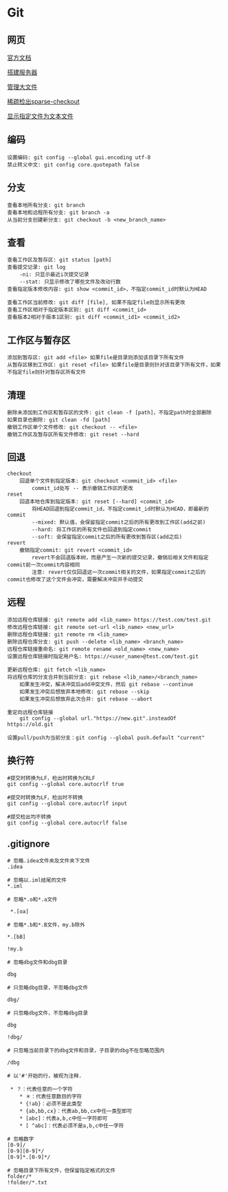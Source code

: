 
# Git

## 网页

[官方文档](https://git-scm.com/docs)

[搭建服务器](https://www.runoob.com/git/git-server.html)

[管理大文件](https://blog.csdn.net/wsmrzx/article/details/115803215)

[稀疏检出sparse-checkout](https://www.jianshu.com/p/680f2c6c84de)

[显示指定文件为文本文件](https://blog.csdn.net/qijingpei/article/details/110402054)

## 编码

```text
设置编码: git config --global gui.encoding utf-8
禁止转义中文: git config core.quotepath false
```

## 分支

```text
查看本地所有分支: git branch
查看本地和远程所有分支: git branch -a
从当前分支创建新分支: git checkout -b <new_branch_name>
```

## 查看

```text
查看工作区及暂存区: git status [path]
查看提交记录: git log
    -ni: 只显示最近i次提交记录
    --stat: 只显示修改了哪些文件及改动行数
查看指定版本修改内容: git show <commit_id>，不指定commit_id时默认为HEAD

查看工作区当前修改: git diff [file], 如果不指定file则显示所有更改
查看工作区相对于指定版本区别: git diff <commit_id>
查看版本2相对于版本1区别: git diff <commit_id1> <commit_id2>
```

## 工作区与暂存区

```text
添加到暂存区: git add <file> 如果file是目录则添加该目录下所有文件
从暂存区移到工作区: git reset <file> 如果file是目录则针对该目录下所有文件，如果不指定file则针对暂存区所有文件
```

## 清理

```text
删除未添加到工作区和暂存区的文件: git clean -f [path]，不指定path时全部删除
如果目录也删除: git clean -fd [path]
撤销工作区单个文件修改: git checkout -- <file>
撤销工作区及暂存区所有文件修改: git reset --hard
```

## 回退

```text
checkout
    回退单个文件到指定版本: git checkout <commit_id> <file>
        commit_id处写 -- 表示撤销工作区的更改
reset
    回退本地仓库到指定版本: git reset [--hard] <commit_id>
        将HEAD回退到指定commit_id，不指定commit_id时默认为HEAD，即最新的commit
        --mixed: 默认值，会保留指定commit之后的所有更改到工作区(add之前)
        --hard: 将工作区的所有文件也回退到指定commit
        --soft: 会保留指定commit之后的所有更改到暂存区(add之后)
revert
    撤销指定commit: git revert <commit_id>
        revert不会回退版本树，而是产生一次新的提交记录，撤销后相关文件和指定commit前一次commit内容相同
        注意: revert仅仅回退这一次commit相关的文件，如果指定commit之后的commit也修改了这个文件会冲突，需要解决冲突并手动提交
```

## 远程

```text
添加远程仓库链接: git remote add <lib_name> https://test.com/test.git
修改远程仓库链接: git remote set-url <lib_name> <new_url>
删除远程仓库链接: git remote rm <lib_name>
删除远程仓库分支: git push --delete <lib_name> <branch_name>
远程仓库链接重命名: git remote rename <old_name> <new_name>
设置远程仓库链接时指定用户名: https://<user_name>@test.com/test.git

更新远程仓库: git fetch <lib_name>
将远程仓库的分支合并到当前分支: git rebase <lib_name>/<branch_name>
    如果发生冲突，解决冲突后add冲突文件，然后 git rebase --continue
    如果发生冲突后想放弃本地修改: git rebase --skip
    如果发生冲突后想放弃此次合并: git rebase --abort

重定向远程仓库链接
    git config --global url."https://new.git".insteadOf https://old.git

设置pull/push为当前分支：git config --global push.default "current"

```

## 换行符

```text
#提交时转换为LF，检出时转换为CRLF
git config --global core.autocrlf true
 
#提交时转换为LF，检出时不转换
git config --global core.autocrlf input
 
#提交检出均不转换
git config --global core.autocrlf false

```

## .gitignore

```text
# 忽略.idea文件夹及文件夹下文件
.idea 

# 忽略以.iml结尾的文件
*.iml 

# 忽略*.o和*.a文件

 *.[oa]

# 忽略*.b和*.B文件，my.b除外

*.[bB]

!my.b

# 忽略dbg文件和dbg目录

dbg

# 只忽略dbg目录，不忽略dbg文件

dbg/

# 只忽略dbg文件，不忽略dbg目录

dbg

!dbg/

# 只忽略当前目录下的dbg文件和目录，子目录的dbg不在忽略范围内

/dbg

# 以'#'开始的行，被视为注释.

 * ？：代表任意的一个字符
    * ＊：代表任意数目的字符
    * {!ab}：必须不是此类型
    * {ab,bb,cx}：代表ab,bb,cx中任一类型即可
    * [abc]：代表a,b,c中任一字符即可
    * [ ^abc]：代表必须不是a,b,c中任一字符
```

```text
# 忽略数字
[0-9]/
[0-9][0-9]*/
[0-9]*.[0-9]*/

# 忽略目录下所有文件，但保留指定格式的文件
folder/*
!folder/*.txt
```
